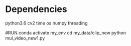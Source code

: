 # Dependencies
python3.6
cv2
time
os
numpy
threading

#RUN
conda activate my_env
cd my_data/clip_new
python mul_video_new1.py
